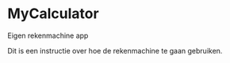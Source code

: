# MyCalculator
Eigen rekenmachine app

Dit is een instructie over hoe de rekenmachine te gaan gebruiken.
